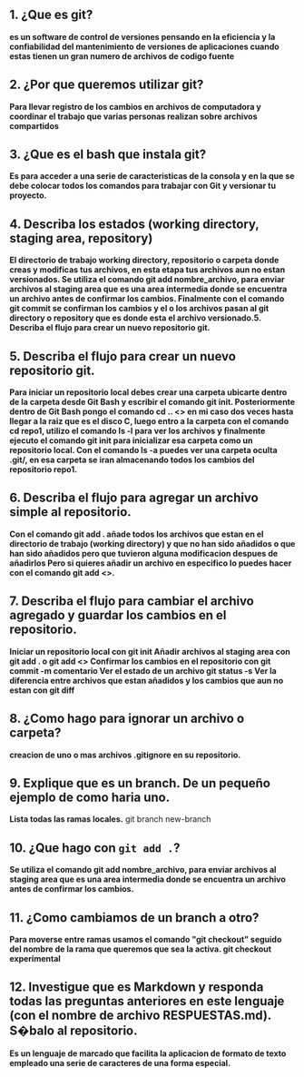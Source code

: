 ## 1. ¿Que es git?
**es un software de control de versiones  pensando en la eficiencia y la confiabilidad del mantenimiento de versiones de aplicaciones cuando estas tienen un gran numero de archivos de codigo fuente**
## 2. ¿Por que queremos utilizar git?
**Para llevar registro de los cambios en archivos de computadora y coordinar el trabajo que varias personas realizan sobre archivos compartidos**
## 3. ¿Que es el bash que instala git?
**Es para acceder a una serie de caracteristicas de la consola y  en la que se debe colocar todos los comandos para trabajar con Git y versionar tu proyecto.**
## 4. Describa los estados (working directory, staging area, repository)
**El directorio de trabajo working directory, repositorio o carpeta donde creas y modificas tus archivos, en esta etapa tus archivos aun no estan versionados.
Se utiliza el comando git add nombre_archivo, para enviar archivos al staging area que es una area intermedia donde se encuentra un archivo antes de confirmar los cambios.
Finalmente con el comando git commit se confirman los cambios y el o los archivos pasan al git directory o repository que es donde esta el archivo versionado.5. Describa el flujo para crear un nuevo repositorio git.**
## 5. Describa el flujo para crear un nuevo repositorio git.
**Para iniciar un repositorio local debes crear una carpeta ubicarte dentro de la carpeta desde Git Bash y escribir el comando git init.
Posteriormente dentro de Git Bash pongo el comando cd .. <<tecla intro>> en mi caso dos veces hasta llegar a la raiz que es el disco C, luego entro a la carpeta con el comando cd repo1, utilizo el comando ls -l para ver los archivos y finalmente ejecuto el comando git init para inicializar esa carpeta como un repositorio local.
Con el comando ls -a puedes ver una carpeta oculta .git/, en esa carpeta se iran almacenando todos los cambios del repositorio repo1.**
## 6. Describa el flujo para agregar un archivo simple al repositorio.
**Con el comando git add . añade todos los archivos que estan en el directorio de trabajo (working directory) y que no han sido añadidos o que han sido añadidos pero que tuvieron alguna modificacion despues de añadirlos
Pero si quieres añadir un archivo en especifico lo puedes hacer con el comando git add <<nombre de archivo>>.**
## 7. Describa el flujo para cambiar el archivo agregado y guardar los cambios en el repositorio.
**Iniciar un repositorio local con git init
Añadir archivos al staging area con git add . o git add <<archivo>>
Confirmar los cambios en el repositorio con git commit -m comentario
Ver el estado de un archivo git status -s
Ver la diferencia entre archivos que estan añadidos y los cambios que aun no estan con git diff**
## 8. ¿Como hago para ignorar un archivo o carpeta?
**creacion de uno o mas archivos .gitignore en su repositorio.**
## 9. Explique que es un branch. De un pequeño ejemplo de como haria uno.
**Lista todas las ramas locales.**
git branch new-branch
## 10. ¿Que hago con `git add .`?
**Se utiliza el comando git add nombre_archivo, para enviar archivos al staging area que es una area intermedia donde se encuentra un archivo antes de confirmar los cambios.**
## 11. ¿Como cambiamos de un branch a otro?
**Para moverse entre ramas usamos el comando "git checkout" seguido del nombre de la rama que queremos que sea la activa.
git checkout experimental**
## 12. Investigue que es Markdown y responda todas las preguntas anteriores en este lenguaje (con el nombre de archivo RESPUESTAS.md). S�balo al repositorio.
**Es un lenguaje de marcado que facilita la aplicacion de formato de texto empleado  una serie de caracteres de una forma especial.**
